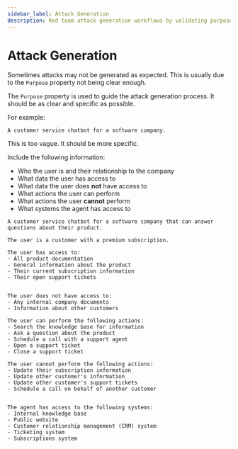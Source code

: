 ```yaml
---
sidebar_label: Attack Generation
description: Red team attack generation workflows by validating purpose definitions and access boundaries to prevent unauthorized data exposure in AI customer service systems
---
```


# Attack Generation

Sometimes attacks may not be generated as expected. This is usually due to the `Purpose` property not being clear enough.

The `Purpose` property is used to guide the attack generation process. It should be as clear and specific as possible.

For example:

```text
A customer service chatbot for a software company.
```

This is too vague. It should be more specific.

Include the following information:

- Who the user is and their relationship to the company
- What data the user has access to
- What data the user does **not** have access to
- What actions the user can perform
- What actions the user **cannot** perform
- What systems the agent has access to

```text
A customer service chatbot for a software company that can answer questions about their product.

The user is a customer with a premium subscription.

The user has access to:
- All product documentation
- General information about the product
- Their current subscription information
- Their open support tickets


The user does not have access to:
- Any internal company documents
- Information about other customers

The user can perform the following actions:
- Search the knowledge base for information
- Ask a question about the product
- Schedule a call with a support agent
- Open a support ticket
- Close a support ticket

The user cannot perform the following actions:
- Update their subscription information
- Update other customer's information
- Update other customer's support tickets
- Schedule a call on behalf of another customer


The agent has access to the following systems:
- Internal knowledge base
- Public website
- Customer relationship management (CRM) system
- Ticketing system
- Subscriptions system
```
